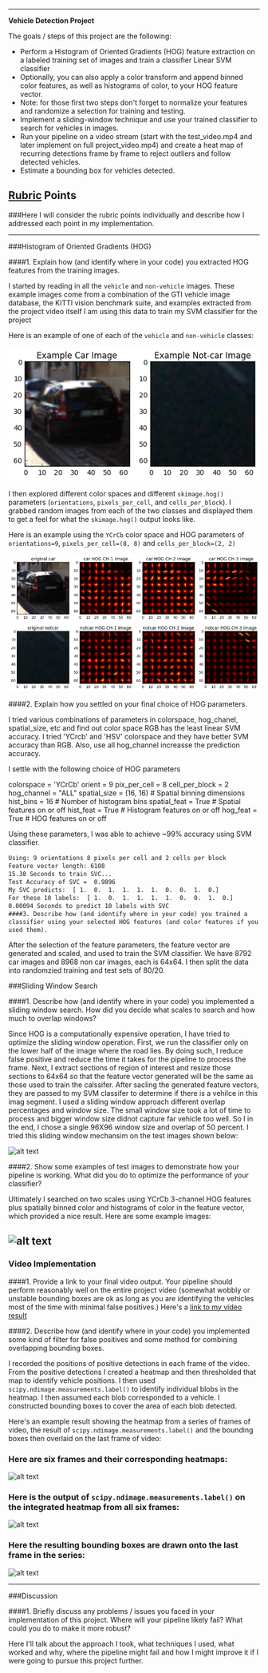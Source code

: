 

---

**Vehicle Detection Project**

The goals / steps of this project are the following:

* Perform a Histogram of Oriented Gradients (HOG) feature extraction on a labeled training set of images and train a classifier Linear SVM classifier
* Optionally, you can also apply a color transform and append binned color features, as well as histograms of color, to your HOG feature vector. 
* Note: for those first two steps don't forget to normalize your features and randomize a selection for training and testing.
* Implement a sliding-window technique and use your trained classifier to search for vehicles in images.
* Run your pipeline on a video stream (start with the test_video.mp4 and later implement on full project_video.mp4) and create a heat map of recurring detections frame by frame to reject outliers and follow detected vehicles.
* Estimate a bounding box for vehicles detected.

[//]: # (Image References)
[image1]: ./output_images/car_not_car.png
[image2]: ./output_images/HOG_example.png
[image8]: ./output_images/non_car_HOG_example.png
[image3]: ./output_images/sliding_windows.jpg
[image4]: ./output_images/sliding_window.jpg
[image5]: ./output_images/bboxes_and_heat.png
[image6]: ./output_images/labels_map.png
[image7]: ./output_images/output_bboxes.png
[video1]: ./project_video.mp4

## [Rubric](https://review.udacity.com/#!/rubrics/513/view) Points
###Here I will consider the rubric points individually and describe how I addressed each point in my implementation.  

---

###Histogram of Oriented Gradients (HOG)

####1. Explain how (and identify where in your code) you extracted HOG features from the training images.  

I started by reading in all the `vehicle` and `non-vehicle` images.  These example images come from a combination of the GTI vehicle image database, the KITTI vision benchmark suite, and examples extracted from the project video itself
I am using this data to train my SVM classifier for the project

Here is an example of one of each of the `vehicle` and `non-vehicle` classes:

![alt text][image1]

I then explored different color spaces and different `skimage.hog()` parameters (`orientations`, `pixels_per_cell`, and `cells_per_block`).  I grabbed random images from each of the two classes and displayed them to get a feel for what the `skimage.hog()` output looks like.

Here is an example using the `YCrCb` color space and HOG parameters of `orientations=9`, `pixels_per_cell=(8, 8)` and `cells_per_block=(2, 2)`


![alt text][image2]
![alt_text][image8]

####2. Explain how you settled on your final choice of HOG parameters.

I tried various combinations of parameters in colorspace, hog_chanel, spatial_size, etc and find out color space RGB has the least linear SVM accuracy.  I tried 'YCrcb' and 'HSV' colorspace and they have better SVM accuracy than RGB.
Also, use all hog_channel increasse the prediction accuracy.  

I settle with the following choice of HOG parameters

colorspace = 'YCrCb' 
orient = 9
pix_per_cell = 8
cell_per_block = 2
hog_channel = "ALL" 
spatial_size = (16, 16) # Spatial binning dimensions
hist_bins = 16    # Number of histogram bins
spatial_feat = True # Spatial features on or off
hist_feat = True # Histogram features on or off
hog_feat = True # HOG features on or off

Using these parameters, I was able to achieve ~99% accuracy using SVM classifier.

```59.52 Seconds to extract HOG features...
Using: 9 orientations 8 pixels per cell and 2 cells per block
Feature vector length: 6108
15.38 Seconds to train SVC...
Test Accuracy of SVC =  0.9896
My SVC predicts:  [ 1.  0.  1.  1.  1.  1.  0.  0.  1.  0.]
For these 10 labels:  [ 1.  0.  1.  1.  1.  1.  0.  0.  1.  0.]
0.00094 Seconds to predict 10 labels with SVC
####3. Describe how (and identify where in your code) you trained a classifier using your selected HOG features (and color features if you used them).
```

After the selection of the feature parameters, the feature vector are generated and scaled, and used to train the SVM classifier. We have 8792 car images and 8968 non car images, each is 64x64. I then split the data into randomzied training and test sets of 80/20. 
   
    
###Sliding Window Search

####1. Describe how (and identify where in your code) you implemented a sliding window search.  How did you decide what scales to search and how much to overlap windows?

Since HOG is a computationally expensive operation, I have tried to optimize the sliding window operation. First, we run the classifier only on the lower half of the image where the road lies.  By doing such, I reduce false positive and reduce the time it takes for the pipeline to process the frame.  Next, I extract sections of region of interest and resize those sections to 64x64 so that the feature vector generated will be the same as those used to train the calssifer.  After sacling the generated feature vectors, they are passed to my SVM classifer to determine if there is a vehilce in this imag segment.  I used a sliding window approach different overlap percentages and window size.  The small window size took a lot of time to process and bigger window size didnot capture far vehicle too well.  So I in the end, I chose a single 96X96 window size and overlap of 50 percent.  I tried this sliding window mechansim on the test images shown below:

![alt text][image3]

####2. Show some examples of test images to demonstrate how your pipeline is working.  What did you do to optimize the performance of your classifier?


Ultimately I searched on two scales using YCrCb 3-channel HOG features plus spatially binned color and histograms of color in the feature vector, which provided a nice result.  Here are some example images:

![alt text][image4]
---

### Video Implementation

####1. Provide a link to your final video output.  Your pipeline should perform reasonably well on the entire project video (somewhat wobbly or unstable bounding boxes are ok as long as you are identifying the vehicles most of the time with minimal false positives.)
Here's a [link to my video result](./project_video.mp4)


####2. Describe how (and identify where in your code) you implemented some kind of filter for false positives and some method for combining overlapping bounding boxes.

I recorded the positions of positive detections in each frame of the video.  From the positive detections I created a heatmap and then thresholded that map to identify vehicle positions.  I then used `scipy.ndimage.measurements.label()` to identify individual blobs in the heatmap.  I then assumed each blob corresponded to a vehicle.  I constructed bounding boxes to cover the area of each blob detected.  

Here's an example result showing the heatmap from a series of frames of video, the result of `scipy.ndimage.measurements.label()` and the bounding boxes then overlaid on the last frame of video:

### Here are six frames and their corresponding heatmaps:

![alt text][image5]

### Here is the output of `scipy.ndimage.measurements.label()` on the integrated heatmap from all six frames:
![alt text][image6]

### Here the resulting bounding boxes are drawn onto the last frame in the series:
![alt text][image7]



---

###Discussion

####1. Briefly discuss any problems / issues you faced in your implementation of this project.  Where will your pipeline likely fail?  What could you do to make it more robust?

Here I'll talk about the approach I took, what techniques I used, what worked and why, where the pipeline might fail and how I might improve it if I were going to pursue this project further.  

